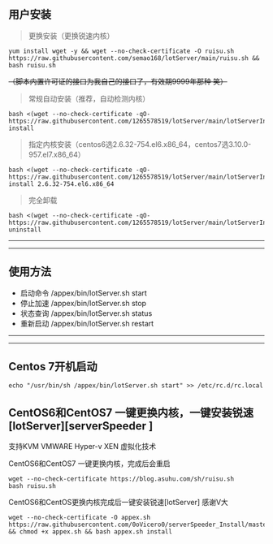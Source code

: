 ## 用户安装  


 > 更换安装（更换锐速内核）
```
yum install wget -y && wget --no-check-certificate -O ruisu.sh https://raw.githubusercontent.com/semao168/lotServer/main/ruisu.sh && bash ruisu.sh
```




 ~~（脚本内置许可证的接口为我自己的接口了，有效期9999年那种 笑）~~
 > 常规自动安装（推荐，自动检测内核）
```
bash <(wget --no-check-certificate -qO-  https://raw.githubusercontent.com/1265578519/lotServer/main/lotServerInstall.sh) install
```

 > 指定内核安装（centos6选2.6.32-754.el6.x86_64，centos7选3.10.0-957.el7.x86_64）
```
bash <(wget --no-check-certificate -qO-  https://raw.githubusercontent.com/1265578519/lotServer/main/lotServerInstall.sh) install 2.6.32-754.el6.x86_64
```

 > 完全卸载
```
bash <(wget --no-check-certificate -qO-  https://raw.githubusercontent.com/1265578519/lotServer/main/lotServerInstall.sh) uninstall
```
***
***
## 使用方法
- 启动命令 /appex/bin/lotServer.sh start
- 停止加速 /appex/bin/lotServer.sh stop
- 状态查询 /appex/bin/lotServer.sh status
- 重新启动 /appex/bin/lotServer.sh restart
***
***
## Centos 7开机启动
```
echo "/usr/bin/sh /appex/bin/lotServer.sh start" >> /etc/rc.d/rc.local
```

## CentOS6和CentOS7 一键更换内核，一键安装锐速[lotServer][serverSpeeder ]

 支持KVM VMWARE Hyper-v XEN 虚拟化技术

CentOS6和CentOS7 一键更换内核，完成后会重启
```
wget --no-check-certificate https://blog.asuhu.com/sh/ruisu.sh
bash ruisu.sh
```
CentOS6和CentOS更换内核完成后一键安装锐速[lotServer]  感谢V大
```
wget --no-check-certificate -O appex.sh https://raw.githubusercontent.com/0oVicero0/serverSpeeder_Install/master/appex.sh && chmod +x appex.sh && bash appex.sh install
```